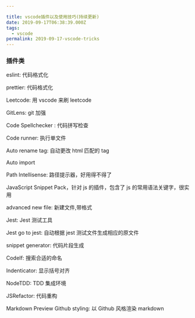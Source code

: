 ```yaml
---

title: vscode插件以及使用技巧(持续更新)
date: 2019-09-17T06:38:39.000Z
tags:
  - vscode
permalink: 2019-09-17-vscode-tricks
---
```


### 插件类

eslint: 代码格式化

prettier: 代码格式化

Leetcode: 用 vscode 来刷 leetcode

GitLens: git 加强

Code Spellchecker : 代码拼写检查

Code runner: 执行单文件

Auto rename tag: 自动更改 html 匹配的 tag

Auto import

Path Intellisense: 路径提示器，好用得不得了

JavaScript Snippet Pack，针对 js 的插件，包含了 js 的常用语法关键字，很实用

advanced new file: 新建文件,带格式

Jest: Jest 测试工具

Jest go to jest: 自动根据 jest 测试文件生成相应的原文件

snippet generator: 代码片段生成

CodeIf: 搜索合适的命名

Indenticator: 显示括号对齐

NodeTDD: TDD 集成环境

JSRefactor: 代码重构

Markdown Preview Github styling: 以 Github 风格渲染 markdown
